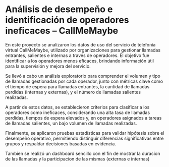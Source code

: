 # Análisis de desempeño e identificación de operadores ineficaces – CallMeMaybe

En este proyecto se analizaron los datos de uso del servicio de telefonía virtual CallMeMaybe, utilizado por organizaciones para gestionar llamadas entrantes, salientes e internas a través de operadores. El objetivo fue identificar a los operadores menos eficaces, brindando información útil para la supervisión y mejora del servicio.

Se llevó a cabo un análisis exploratorio para comprender el volumen y tipo de llamadas gestionadas por cada operador, junto con métricas clave como el tiempo de espera para llamadas entrantes, la cantidad de llamadas perdidas (internas y externas), y el número de llamadas salientes realizadas.

A partir de estos datos, se establecieron criterios para clasificar a los operadores como ineficaces, considerando una alta tasa de llamadas perdidas, tiempos de espera elevados y, en operadores asignados a tareas de llamadas salientes, un bajo volumen de llamadas realizadas.

Finalmente, se aplicaron pruebas estadísticas para validar hipótesis sobre el desempeño operativo, permitiendo distinguir diferencias significativas entre grupos y respaldar decisiones basadas en evidencia.

Tambien se realizó un dashboard sencillo con el fin de mostrar la duracion de las llamadas y la participacion de las mismas (externas e internas)

